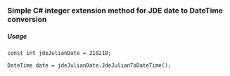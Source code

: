 ### Simple C# integer extension method for JDE date to DateTime conversion

##### Usage

`const int jdeJulianDate = 218218;  `

`DateTime date = jdeJulianDate.JdeJulianToDateTime();`
